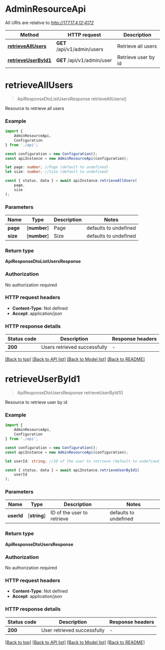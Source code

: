 # AdminResourceApi

All URIs are relative to *http://177.17.4.12:4172*

|Method | HTTP request | Description|
|------------- | ------------- | -------------|
|[**retrieveAllUsers**](#retrieveallusers) | **GET** /api/v1/admin/users | Retrieve all users|
|[**retrieveUserById1**](#retrieveuserbyid1) | **GET** /api/v1/admin/user | Retrieve user by id|

# **retrieveAllUsers**
> ApiResponseDtoListUsersResponse retrieveAllUsers()

Resource to retrieve all users

### Example

```typescript
import {
    AdminResourceApi,
    Configuration
} from './api';

const configuration = new Configuration();
const apiInstance = new AdminResourceApi(configuration);

let page: number; //Page (default to undefined)
let size: number; //Size (default to undefined)

const { status, data } = await apiInstance.retrieveAllUsers(
    page,
    size
);
```

### Parameters

|Name | Type | Description  | Notes|
|------------- | ------------- | ------------- | -------------|
| **page** | [**number**] | Page | defaults to undefined|
| **size** | [**number**] | Size | defaults to undefined|


### Return type

**ApiResponseDtoListUsersResponse**

### Authorization

No authorization required

### HTTP request headers

 - **Content-Type**: Not defined
 - **Accept**: application/json


### HTTP response details
| Status code | Description | Response headers |
|-------------|-------------|------------------|
|**200** | Users retrieved successfully |  -  |

[[Back to top]](#) [[Back to API list]](../README.md#documentation-for-api-endpoints) [[Back to Model list]](../README.md#documentation-for-models) [[Back to README]](../README.md)

# **retrieveUserById1**
> ApiResponseDtoUsersResponse retrieveUserById1()

Resource to retrieve user by id

### Example

```typescript
import {
    AdminResourceApi,
    Configuration
} from './api';

const configuration = new Configuration();
const apiInstance = new AdminResourceApi(configuration);

let userId: string; //ID of the user to retrieve (default to undefined)

const { status, data } = await apiInstance.retrieveUserById1(
    userId
);
```

### Parameters

|Name | Type | Description  | Notes|
|------------- | ------------- | ------------- | -------------|
| **userId** | [**string**] | ID of the user to retrieve | defaults to undefined|


### Return type

**ApiResponseDtoUsersResponse**

### Authorization

No authorization required

### HTTP request headers

 - **Content-Type**: Not defined
 - **Accept**: application/json


### HTTP response details
| Status code | Description | Response headers |
|-------------|-------------|------------------|
|**200** | User retrieved successfully |  -  |

[[Back to top]](#) [[Back to API list]](../README.md#documentation-for-api-endpoints) [[Back to Model list]](../README.md#documentation-for-models) [[Back to README]](../README.md)

